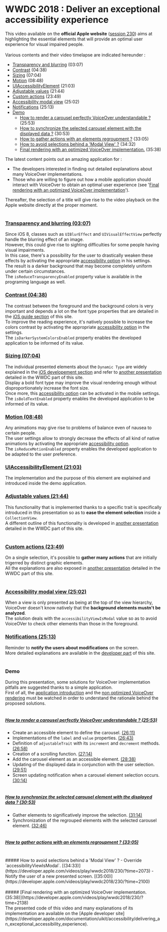 # WWDC 2018 : Deliver an exceptional accessibility experience

<script>$(document).ready(function () {
    setBreadcrumb([{"label":"iOS","url":"mobile-ios.html"},
                   {"label":"WWDC","url":"dev-ios-wwdc.html"},
                   {"label":"2018 - Deliver an exceptional accessibility experience"}]);
    addSubMenu([
        {"label":"Design criteria","url":"criteria-ios.html"}, 
        {"label":"Developers guide","url":"dev-ios.html"},
        {"label":"VoiceOver","url":"voiceover.html"},
        {"label":"WWDC","url":"dev-ios-wwdc.html"}
    ]);        
});</script>

<span data-menuitem="mobile-ios"></span>

This video available on the **official Apple website** ([session 230](https://developer.apple.com/videos/play/wwdc2018/230/)) aims at highlighting the essential elements that will provide an optimal user experience for visual impaired people.
</br><img style="max-width: 700px; height: auto;" alt="" src="./images/iOSdev/wwdc18-230.png" />
</br></br>Various contents and their video timelapse are indicated hereunder :

- [Transparency and blurring](#TransparencyAndBlurring) (03:07)
- [Contrast](#Contrast) (04:38)
- [Sizing](#Sizing) (07:04)
- [Motion](#Motion) (08:48)
- [UIAccessibilityElement](#UIAccessibilityElement) (21:03)
- [Adjustable values](#AdjustableValues) (21:44)
- [Custom actions](#CustomActions) (23:49)
- [Accessibility modal view](#accessibilityViewIsModal) (25:02)
- [Notifications](#Notifications) (25:13)
- [Demo](#Demo)
    - [How to render a carousel perfectly VoiceOver understandable ?](#DemoSetCarousel) (25:53)
    - [How to synchronize the selected carousel element with the displayed data ?](#DemoUpdateData) (30:53)
    - [How to gather actions with an elements regroupment ?](#DemoCustomActions) (33:05)
    - [How to avoid selections behind a 'Modal View' ?](#DemoModalView) (34:32)
    - [Final rendering with an optimized VoiceOver implementation.](#DemoExceptionalVoiceOverExperience) (35:38)

The latest content points out an amazing application for :

- The developers interested in finding out detailed explanations about many VoiceOver implementations.
- Those who are willing to figure out how a mobile application should interact with VoiceOver to obtain an optimal user experience (see '[Final rendering with an optimized VoiceOver implementation](#DemoExceptionalVoiceOverExperience)').

Thereafter, the selection of a title will give rise to the video playback on the Apple website directly at the proper moment.
</br></br>
<a name="TransparencyAndBlurring"></a>
### [Transparency and blurring (03:07)](https://developer.apple.com/videos/play/wwdc2018/230/?time=187)
Since iOS 8, classes such as `UIBlurEffect` and `UIVisualEffectView` perfectly handle the blurring effect of an image.
</br>However, this could give rise to sighting difficulties for some people having visual impairments.
</br>In this case, there's a possibility for the user to drastically weaken these effects by activating the appropriate [accessibility option](./criteria-ios.html#accessibility-options) in his settings.
</br><img style="max-width: 950px; height: auto;" alt="" src="./images/iOSdev/wwdc18-230-TransparencyAndBlurring_1.png" />
</br>The result is a darker background that may become completely uniform under certain circumstances.
</br><img style="max-width: 700px; height: auto;" alt="" src="./images/iOSdev/wwdc18-230-TransparencyAndBlurring_2.png" />
</br>The `isReduceTransparencyEnabled` property value is available in the programing language as well.
</br><img style="max-width: 650px; height: auto;" alt="" src="./images/iOSdev/wwdc18-230-TransparencyAndBlurring_3.png" />

<a name="Contrast"></a>
### [Contrast (04:38)](https://developer.apple.com/videos/play/wwdc2018/230/?time=278)
The contrast between the foreground and the background colors is very important and depends a lot on the font type properties that are detailed in the [iOS guide section](./criteria-ios.html#colours) of this site.
</br>To improve the reading experience, it's natively possible to increase the colors contrast by activating the appropriate [accessibility option](./criteria-ios.html#accessibility-options) in the settings.
</br><img style="max-width: 600px; height: auto;" alt="" src="./images/iOSdev/wwdc18-230-Contrast_1.png" />
</br>The `isDarkerSystemColorsEnabled` property enables the developed application to be informed of its value.
</br><img style="max-width: 650px; height: auto;" alt="" src="./images/iOSdev/wwdc18-230-Contrast_2.png" />

<a name="Sizing"></a>
### [Sizing (07:04)](https://developer.apple.com/videos/play/wwdc2018/230/?time=424)
The individual presented elements about the `Dynamic Type` are widely explained in the [iOS developement section](./dev-ios.html#text-size) and refer to [another presentation](./dev-ios-wwdc-17245.html) detailed in the WWDC part of this site.
</br>Display a bold font type may improve the visual rendering enough without disproportionately increase the font size.
</br>Once more, this [accessibility option](./criteria-ios.html#accessibility-options) can be activated in the mobile settings.
</br><img style="max-width: 600px; height: auto;" alt="" src="./images/iOSdev/wwdc18-230-Sizing_1.png" />
</br>The `isBoldTextEnabled` property enables the developed application to be informed of its value.
</br><img style="max-width: 600px; height: auto;" alt="" src="./images/iOSdev/wwdc18-230-Sizing_2.png" />

<a name="Motion"></a>
### [Motion (08:48)](https://developer.apple.com/videos/play/wwdc2018/230/?time=528)
Any animations may give rise to problems of balance even of nausea to certain people.
</br>The user settings allow to strongly decrease the effects of all kind of native animations by activating the appropriate [accessibility option](./criteria-ios.html#accessibility-options).
</br><img style="max-width: 950px; height: auto;" alt="" src="./images/iOSdev/wwdc18-230-Motion_1.png" />
</br>The `isReduceMotionEnabled` property enables the developed application to be adapted to the user preference.
</br><img style="max-width: 600px; height: auto;" alt="" src="./images/iOSdev/wwdc18-230-Motion_2.png" />

<a name="UIAccessibilityElement"></a>
### [UIAccessibilityElement (21:03)](https://developer.apple.com/videos/play/wwdc2018/230/?time=1263)
The implementation and the purpose of this element are explained and introduced inside the demo application.
</br><img style="max-width: 550px; height: auto;" alt="" src="./images/iOSdev/wwdc18-230-UIAccessibilityElement.png" />

<a name="AdjustableValues"></a>
### [Adjustable values (21:44)](https://developer.apple.com/videos/play/wwdc2018/230/?time=1304)
This functionality that is implemented thanks to a specific trait is specifically introduced in this presentation so as to **ease the element selection** inside a `CollectionView`.
</br><img style="max-width: 550px; height: auto;" alt="" src="./images/iOSdev/wwdc18-230-AdjustableValues.png" />
</br>A different outline of this functionality is developed in [another presentation](./dev-ios-wwdc-17215.html#AdjustableValues) detailed in the WWDC part of this site.
</br></br>
<a name="CustomActions"></a>
### [Custom actions (23:49)](https://developer.apple.com/videos/play/wwdc2018/230/?time=1429)
On a single selection, it's possible to **gather many actions** that are initially trigerred by distinct graphic elements.
</br><img style="max-width: 700px; height: auto;" alt="" src="./images/iOSdev/wwdc18-230-CustomActions.png" />
</br>All the explanations are also exposed in [another presentation](./dev-ios-wwdc-17215.html#CustomActions) detailed in the WWDC part of this site.
</br></br>
<a name="accessibilityViewIsModal"></a>
### [Accessibility modal view (25:02)](https://developer.apple.com/videos/play/wwdc2018/230/?time=1502)
When a view is only presented as being at the top of the view hierarchy, VoiceOver doesn't know natively that the **background elements mustn't be analyzed**.
</br>The solution deals with the `accessibilityViewIsModal` value so as to avoid VoiceOVer to check other elements than those in the foreground.
</br><img style="max-width: 450px; height: auto;" alt="" src="./images/iOSdev/wwdc18-230-ModalView.png" />

<a name="Notifications"></a>
### [Notifications (25:13)](https://developer.apple.com/videos/play/wwdc2018/230/?time=1513)
Reminder to **notify the users about modifications** on the screen.
</br><img style="max-width: 800px; height: auto;" alt="" src="./images/iOSdev/wwdc18-230-Notifications.png" />
</br>More detailed explanations are available in the [developer part](./dev-ios.html#notify-a-content-change) of this site.
</br></br>
<a name="Demo"></a>
### Demo
During this presentation, some solutions for VoiceOver implementation pitfalls are suggested thanks to a simple application.
</br>First of all, the [application introduction](https://developer.apple.com/videos/play/wwdc2018/230/?time=938) and the [non optimized VoiceOver rendering](https://developer.apple.com/videos/play/wwdc2018/230/?time=1022) must be watched in order to understand the rationale behind the proposed solutions.
</br></br>
<a name="DemoSetCarousel"></a>
##### [How to render a carousel perfectly VoiceOver understandable ? (25:53)](https://developer.apple.com/videos/play/wwdc2018/230/?time=1553)
- Create an accessible element to define the carousel. [(26:11)](https://developer.apple.com/videos/play/wwdc2018/230/?time=1571)
- Implementations of the `label` and `value` properties. [(26:43)](https://developer.apple.com/videos/play/wwdc2018/230/?time=1603)
- Definition of `adjustableTrait` with its `increment` and `decrement` methods. [(26:58)](https://developer.apple.com/videos/play/wwdc2018/230/?time=1618)
- Creation of a scrolling function. [(27:14)](https://developer.apple.com/videos/play/wwdc2018/230/?time=1634)
- Add the carousel element as an accessible element. [(28:38)](https://developer.apple.com/videos/play/wwdc2018/230/?time=1718)
- Updating of the displayed data in conjunction with the user selection. [(29:51)](https://developer.apple.com/videos/play/wwdc2018/230/?time=1791)
- Screen updating notification when a carousel element selection occurs. [(30:14)](https://developer.apple.com/videos/play/wwdc2018/230/?time=1814)
</br></br>
<a name="DemoUpdateData"></a>
##### [How to synchronize the selected carousel element with the displayed data ? (30:53)](https://developer.apple.com/videos/play/wwdc2018/230/?time=1853)
- Gather elements to significatively improve the selection. [(31:14)](https://developer.apple.com/videos/play/wwdc2018/230/?time=1874)
- Synchronization of the regrouped elements with the selected carousel element. [(32:46)](https://developer.apple.com/videos/play/wwdc2018/230/?time=1966)
</br></br>
<a name="DemoCustomActions"></a>
##### [How to gather actions with an elements regroupment ? (33:05)](https://developer.apple.com/videos/play/wwdc2018/230/?time=1985)
</br>
<a name="DemoModalView"></a>
##### How to avoid selections behind a 'Modal View' ?
- Override `accessibilityViewIsModal`. [(34:33)](https://developer.apple.com/videos/play/wwdc2018/230/?time=2073)
- Notify the user of a new presented screen. [(35:00)](https://developer.apple.com/videos/play/wwdc2018/230/?time=2100)
</br></br>
<a name="DemoExceptionalVoiceOverExperience"></a>
##### [Final rendering with an optimized VoiceOver implementation. (35:38)](https://developer.apple.com/videos/play/wwdc2018/230/?time=2138)

</br>
The presented code of this video and many explanations of its implementation are available on the [Apple developer site](https://developer.apple.com/documentation/uikit/accessibility/delivering_an_exceptional_accessibility_experience).

<!--  This file is part of a11y-guidelines | Our vision of mobile & web accessibility guidelines and best practices, with valid/invalid examples.
 Copyright (C) 2016  Orange SA
 See the Creative Commons Legal Code Attribution-ShareAlike 3.0 Unported License for more details (LICENSE file). -->